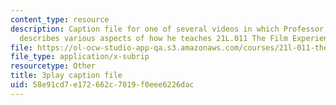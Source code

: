 ```yaml
---
content_type: resource
description: Caption file for one of several videos in which Professor David Thorburn
  describes various aspects of how he teaches 21L.011 The Film Experience.
file: https://ol-ocw-studio-app-qa.s3.amazonaws.com/courses/21l-011-the-film-experience-fall-2013/58e91cd7e172662c7019f0eee6226dac_tg_1R6CDIa0.srt
file_type: application/x-subrip
resourcetype: Other
title: 3play caption file
uid: 58e91cd7-e172-662c-7019-f0eee6226dac
---
```

